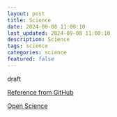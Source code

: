 ```yaml
---
layout: post
title: Science
date: 2024-09-08 11:00:10
last_updated: 2024-09-08 11:00:10
description: Science
tags: science
categories: science
featured: false
---
```


draft

[Reference from GitHub]:https://docs.github.com/de/repositories/archiving-a-github-repository/referencing-and-citing-content "https://docs.github.com/de/repositories/archiving-a-github-repository/referencing-and-citing-content"
[Reference from GitHub]

[Open Science]:https://about.zenodo.org/ "https://about.zenodo.org/"
[Open Science]






